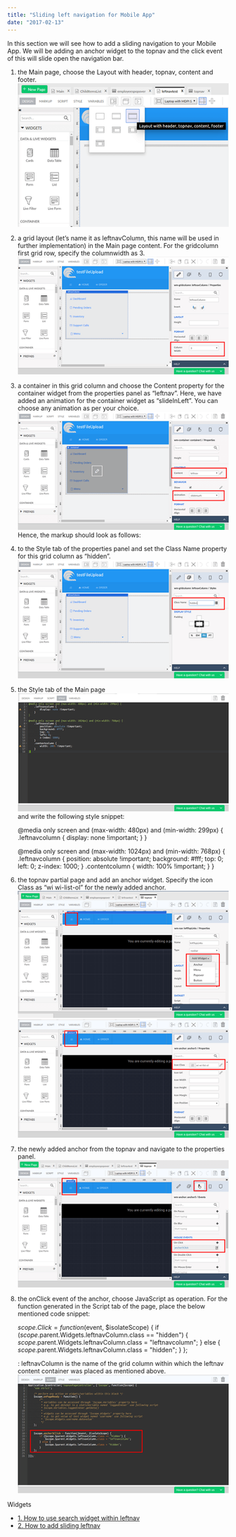 ```yaml
---
title: "Sliding left navigation for Mobile App"
date: "2017-02-13"
---
```


In this section we will see how to add a sliding navigation to your Mobile App. We will be adding an anchor widget to the topnav and the click event of this will slide open the navigation bar.

1. the Main page, choose the Layout with header, topnav, content and footer. [![](../assets/sliding_leftnav1.png)](../assets/sliding_leftnav1.png)
2. a grid layout (let’s name it as leftnavColumn, this name will be used in further implementation) in the Main page content. For the gridcolumn first grid row, specify the columnwidth as 3. [![](../assets/sliding_leftnav2.png)](../assets/sliding_leftnav2.png)
3. a container in this grid column and choose the Content property for the container widget from the properties panel as “leftnav”. Here, we have added an animation for the container widget as “slideInLeft”. You can choose any animation as per your choice. [![](../assets/sliding_leftnav4.png)](../assets/sliding_leftnav4.png) Hence, the markup should look as follows:
    
    <wm-header content="header" name="header" height="auto"></wm-header>
        <wm-top-nav content="topnav" name="top\_nav1"></wm-top-nav>
        <wm-content name="content">
            <wm-page-content columnwidth="12" name="mainContent" padding="unset 15px">
                <wm-layoutgrid name="layoutgrid1">
                    <wm-gridrow name="gridrow1">
                        <wm-gridcolumn columnwidth="3" name="leftnavColumn" class="hidden">
                            <wm-container name="container1" content="leftnav" animation="slideInLeft"></wm-container>
                        </wm-gridcolumn>
                    </wm-gridrow>
                </wm-layoutgrid>
            </wm-page-content>
        </wm-content>
        <wm-footer name="footer" content="footer"></wm-footer>
    
4. to the Style tab of the properties panel and set the Class Name property for this grid column as “hidden”. [![](../assets/sliding_leftnav3.png)](../assets/sliding_leftnav3.png)
5. the Style tab of the Main page [![](../assets/sliding_leftnav5.png)](../assets/sliding_leftnav5.png) and write the following style snippet:
    
    @media only screen and (max-width: 480px) and (min-width: 299px) {
        .leftnavcolumn {
            display: none !important;
        }
    }
    
    @media only screen and (max-width: 1024px) and (min-width: 768px) {
        .leftnavcolumn {
            position: absolute !important;
            background: #fff;
            top: 0;
            left: 0;
            z-index: 1000;
        }
        .contentcolumn {
            width: 100% !important;
        }
    }
    
6. the topnav partial page and add an anchor widget. Specify the icon Class as “wi wi-list-ol” for the newly added anchor. [![](../assets/sliding_leftnav6.png)](../assets/sliding_leftnav6.png) [![](../assets/sliding_leftnav7.png)](../assets/sliding_leftnav7.png)
7. the newly added anchor from the topnav and navigate to the properties panel. [![](../assets/sliding_leftnav8.png)](../assets/sliding_leftnav8.png)
8. the onClick event of the anchor, choose JavaScript as operation. For the function generated in the Script tab of the page, place the below mentioned code snippet:
    
    $scope.Click = function($event, $isolateScope) {
            if ($scope.$parent.Widgets.leftnavColumn.class == "hidden") {
                $scope.$parent.Widgets.leftnavColumn.class = "leftnavcolumn";
            } else {
                $scope.$parent.Widgets.leftnavColumn.class = "hidden";
            }
        };
    
    : leftnavColumn is the name of the grid column within which the leftnav content container was placed as mentioned above. [![](../assets/sliding_leftnav9.png)](../assets/sliding_leftnav9.png)

Widgets

- [1\. How to use search widget within leftnav](/learn/how-tos/using-search-widget-within-navbar/)
- [2\. How to add sliding leftnav](/learn/how-tos/sliding-leftnav-mobile-app/)
